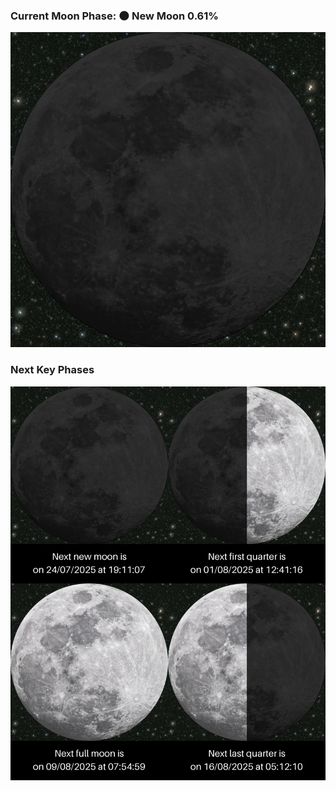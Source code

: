 ### Current Moon Phase: 🌑 New Moon 0.61%
![Moon Phase](moonphase.png)
### Next Key Phases
![Gallery](gallery.png)